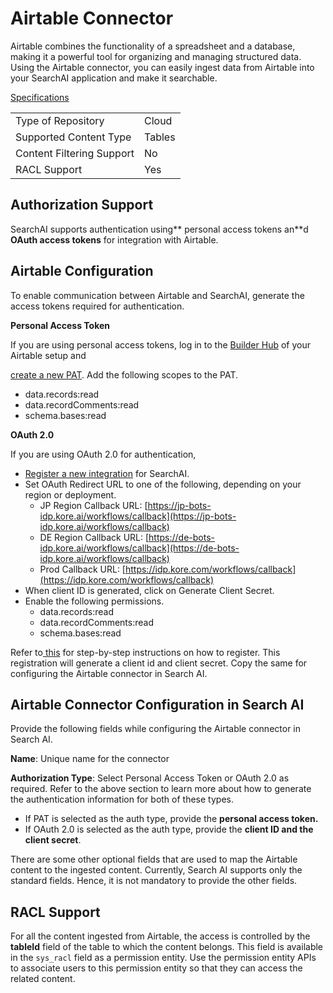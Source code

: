 # Airtable Connector

Airtable combines the functionality of a spreadsheet and a database, making it a powerful tool for organizing and managing structured data. Using the Airtable connector, you can easily ingest data from Airtable into your SearchAI application and make it searchable. 

<span style="text-decoration:underline;">Specifications</span>


<table>
  <tr>
   <td>Type of Repository 
   </td>
   <td>Cloud
   </td>
  </tr>
  <tr>
   <td>Supported Content Type
   </td>
   <td>Tables
   </td>
  </tr>
  <tr>
   <td>Content Filtering Support
   </td>
   <td>No
   </td>
  </tr>
  <tr>
   <td>RACL Support 
   </td>
   <td>Yes
   </td>
  </tr>
</table>



## Authorization Support

SearchAI supports authentication using** personal access tokens an**d **OAuth access tokens** for integration with Airtable. 


## Airtable Configuration 

To enable communication between Airtable and SearchAI, generate the access tokens required for authentication. 

**Personal Access Token**

If you are using personal access tokens, log in to the [Builder Hub](https://airtable.com/create/tokens) of your Airtable setup and 

[create a new PAT](https://support.airtable.com/docs/creating-personal-access-tokens). Add the following scopes to the PAT. 

* data.records:read
* data.recordComments:read
* schema.bases:read

**OAuth 2.0** 

If you are using OAuth 2.0 for authentication, 

* [Register a new integration](https://airtable.com/create/oauth) for SearchAI.   
* Set OAuth Redirect URL to one of the following, depending on your region or deployment. 
    * JP Region Callback URL: [https://jp-bots-idp.kore.ai/workflows/callback](https://jp-bots-idp.kore.ai/workflows/callback)
    * DE Region Callback URL: [https://de-bots-idp.kore.ai/workflows/callback](https://de-bots-idp.kore.ai/workflows/callback)
    * Prod Callback URL: [https://idp.kore.com/workflows/callback](https://idp.kore.com/workflows/callback)
* When client ID is generated, click on Generate Client Secret. 
* Enable the following permissions. 
    * data.records:read
    * data.recordComments:read
    * schema.bases:read

Refer to[ this](https://airtable.com/developers/web/guides/oauth-integrations) for step-by-step instructions on how to register. This registration will generate a client id and client secret. Copy the same for configuring the Airtable connector in Search AI. 


## Airtable Connector Configuration in Search AI

Provide the following fields while configuring the Airtable connector in Search AI. 

**Name**: Unique name for the connector

**Authorization Type**: Select Personal Access Token or OAuth 2.0 as required. Refer to the above section to learn more about how to generate the authentication information for both of these types. 

* If PAT is selected as the auth type, provide the **personal access token.** 
* If OAuth 2.0 is selected as the auth type, provide the **client ID and the client secret**. 

There are some other optional fields that are used to map the Airtable content to the ingested content. Currently, Search AI supports only the standard fields. Hence, it is not mandatory to provide the other fields. 

## RACL Support

For all the content ingested from Airtable, the access is controlled by the **tableId** field of the table to which the content belongs. This field is available in the `sys_racl` field as a permission entity. Use the permission entity APIs to associate users to this permission entity so that they can access the related content. 

